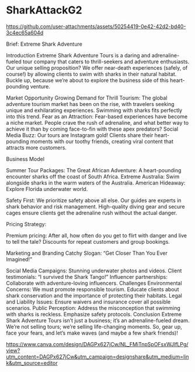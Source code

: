 # SharkAttackG2


https://github.com/user-attachments/assets/50254419-0e42-42d2-bd40-3c4ec65a604d



Brief: Extreme Shark Adventure

Introduction
Extreme Shark Adventure Tours is a daring and adrenaline-fueled tour company that caters to thrill-seekers and adventure enthusiasts. Our unique selling proposition? We offer near-death experiences (safely, of course!) by allowing clients to swim with sharks in their natural habitat. Buckle up, because we’re about to explore the business side of this heart-pounding venture.

Market Opportunity
Growing Demand for Thrill Tourism: The global adventure tourism market has been on the rise, with travelers seeking unique and exhilarating experiences. Swimming with sharks fits perfectly into this trend.
Fear as an Attraction: Fear-based experiences have become a niche market. People crave the rush of adrenaline, and what better way to achieve it than by coming face-to-fin with these apex predators?
Social Media Buzz: Our tours are Instagram gold! Clients share their heart-pounding moments with our toothy friends, creating viral content that attracts more customers.


Business Model


Summer Tour Packages:
The Great African Adventure: A heart-pounding encounter sharks off the coast of South Africa.
Extreme Australia: Swim alongside sharks in the warm waters of the Australia.
American Hideaway: Explore Florida underwater world.

Safety First:
We prioritize safety above all else. Our guides are experts in shark behavior and risk management.
High-quality diving gear and secure cages ensure clients get the adrenaline rush without the actual danger.

Pricing Strategy:

Premium pricing: After all, how often do you get to flirt with danger and live to tell the tale?
Discounts for repeat customers and group bookings.

Marketing and Branding
Catchy Slogan: “Get Closer Than You Ever Imagined!”

Social Media Campaigns:
Stunning underwater photos and videos.
Client testimonials: “I survived the Shark Tango!”
Influencer partnerships: Collaborate with adventure-loving influencers.
Challenges
Environmental Concerns: We must promote responsible tourism. Educate clients about shark conservation and the importance of protecting their habitats.
Legal and Liability Issues: Ensure waivers and insurance cover all possible scenarios.
Public Perception: Address the misconception that swimming with sharks is reckless. Emphasize safety protocols.
Conclusion
Extreme Shark Adventure Tours isn’t just a business; it’s an adrenaline-fueled dream. We’re not selling tours; we’re selling life-changing moments. So, gear up, face your fears, and let’s make waves (and maybe a few shark friends)!

https://www.canva.com/design/DAGPx627jCw/NL_FMiTnpSpOFsxWJlfLPg/view?utm_content=DAGPx627jCw&utm_campaign=designshare&utm_medium=link&utm_source=editor
